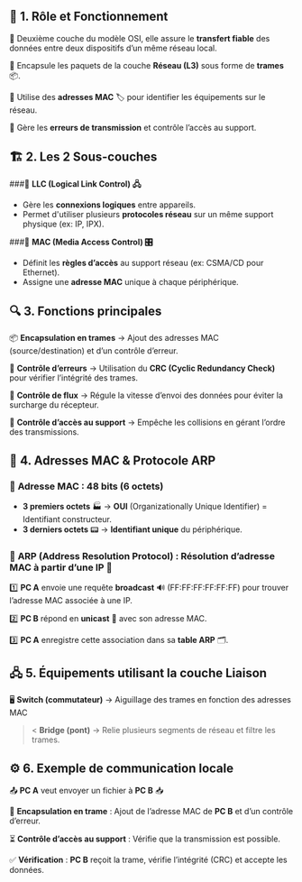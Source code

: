 ##  **📌 1. Rôle et Fonctionnement**

🔹 Deuxième couche du modèle OSI, elle assure le **transfert fiable** des données entre deux dispositifs d’un même réseau local.

🔹 Encapsule les paquets de la couche **Réseau (L3)** sous forme de **trames** 📦.

🔹 Utilise des **adresses MAC** 🏷️ pour identifier les équipements sur le réseau.

🔹 Gère les **erreurs de transmission** et contrôle l’accès au support.



## **🏗 2. Les 2 Sous-couches**

###🔹 **LLC (Logical Link Control) 🖧**

- Gère les **connexions logiques** entre appareils.
- Permet d'utiliser plusieurs **protocoles réseau** sur un même support physique (ex: IP, IPX).

###🔹 **MAC (Media Access Control) 🎛**

- Définit les **règles d’accès** au support réseau (ex: CSMA/CD pour Ethernet).
- Assigne une **adresse MAC** unique à chaque périphérique.



## **🔍 3. Fonctions principales**

📦 **Encapsulation en trames** → Ajout des adresses MAC (source/destination) et d’un contrôle d’erreur.

🛑 **Contrôle d’erreurs** → Utilisation du **CRC (Cyclic Redundancy Check)** pour vérifier l’intégrité des trames.

🚦 **Contrôle de flux** → Régule la vitesse d’envoi des données pour éviter la surcharge du récepteur.

🔀 **Contrôle d’accès au support** → Empêche les collisions en gérant l’ordre des transmissions.



## **🔗 4. Adresses MAC & Protocole ARP**

### 📌 **Adresse MAC** : 48 bits (6 octets)

- **3 premiers octets** 🏭 → **OUI** (Organizationally Unique Identifier) = Identifiant constructeur.
- **3 derniers octets** 📟 → **Identifiant unique** du périphérique.

### 🔄 **ARP (Address Resolution Protocol)** : Résolution d’adresse MAC à partir d’une IP 📡

1️⃣ **PC A** envoie une requête **broadcast** 🔊 (FF:FF:FF:FF:FF:FF) pour trouver l’adresse MAC associée à une IP.

2️⃣ **PC B** répond en **unicast** 📩 avec son adresse MAC.

3️⃣ **PC A** enregistre cette association dans sa **table ARP** 🗂.



## **🖧 5. Équipements utilisant la couche Liaison**

🖥 **Switch (commutateur)** → Aiguillage des trames en fonction des adresses MAC

>< **Bridge (pont)** → Relie plusieurs segments de réseau et filtre les trames.



## **⚙️ 6. Exemple de communication locale**

📤 **PC A** veut envoyer un fichier à **PC B** 📥

🔄 **Encapsulation en trame** : Ajout de l’adresse MAC de **PC B** et d’un contrôle d’erreur.

⏳ **Contrôle d’accès au support** : Vérifie que la transmission est possible.

✅ **Vérification** : **PC B** reçoit la trame, vérifie l’intégrité (CRC) et accepte les données.
